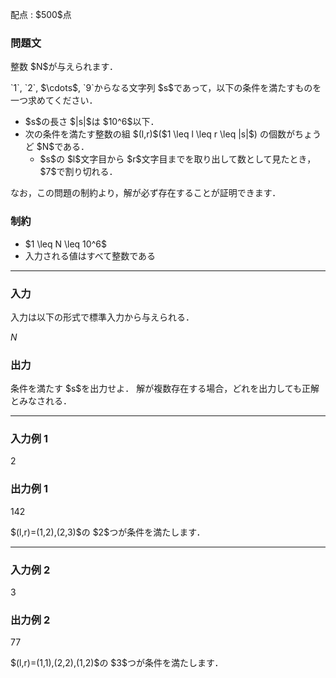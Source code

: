 
<div>

<span>

<span>

<p>
配点 : $500$点
</p>

<div>

<section>

### **問題文**

<p>
整数 $N$が与えられます．
</p>

<p>
`1`, `2`, $\cdots$, `9`からなる文字列 $s$であって，以下の条件を満たすものを一つ求めてください．
</p>

<ul>

<li>
$s$の長さ $|s|$は $10^6$以下．
</li>

<li>
次の条件を満たす整数の組 $(l,r)$($1 \leq l \leq r \leq |s|$) の個数がちょうど $N$である．
<ul>

<li>
$s$の $l$文字目から $r$文字目までを取り出して数として見たとき，$7$で割り切れる．
</li>

</ul>

</li>

</ul>

<p>
なお，この問題の制約より，解が必ず存在することが証明できます．
</p>

</section>

</div>

<div>

<section>

### **制約**

<ul>

<li>
$1 \leq N \leq 10^6$
</li>

<li>
入力される値はすべて整数である
</li>

</ul>

</section>

</div>

---

<div>

<div>

<section>

### **入力**

<p>
入力は以下の形式で標準入力から与えられる．
</p>

<div>

$N$
</div>

</section>

</div>

<div>

<section>

### **出力**

<p>
条件を満たす $s$を出力せよ．
解が複数存在する場合，どれを出力しても正解とみなされる．
</p>

</section>

</div>

</div>

---

<div>

<section>

### **入力例 1**

<div>

2

</div>

</section>

</div>

<div>

<section>

### **出力例 1**

<div>

142

</div>

<p>
$(l,r)=(1,2),(2,3)$の $2$つが条件を満たします．
</p>

</section>

</div>

---

<div>

<section>

### **入力例 2**

<div>

3

</div>

</section>

</div>

<div>

<section>

### **出力例 2**

<div>

77

</div>

<p>
$(l,r)=(1,1),(2,2),(1,2)$の $3$つが条件を満たします．
</p>

</section>

</div>

</span>

</span>

</div>
